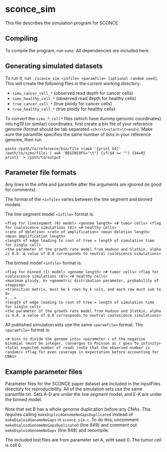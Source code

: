 # sconce_sim
This file describes the simulation program for SCONCE.

## Compiling
To compile the program, run `make`. All dependencies are included here.

## Generating simulated datasets
To run it, run `./sconce_sim <infile> <paramfile> [optional random seed]`. This will create the following files in the current working directory:
- `simu_cancer_cell_*` (observed read depth for cancer cells)
- `simu_healthy_cell_*` (observed read depth for healthy cells)
- `true_cancer_cell_*` (true ploidy for cancer cells)
- `true_healthy_cell_*` (true ploidy for healthy cells)

To convert the `simu_*_cell*` files (which have dummy genomic coordinates) into hg19 (or similar) coordinates, first create a bin file of your reference genome (format should be tab separated `<chr>\t<start>\t<end>`). Make sure the paramfile specifies the same number of bins in your reference genome, then run
```
paste /path/to/reference/bin/file <(awk '{print $4}' /path/to/simu/file) | awk 'BEGIN{OFS="\t"} {if($4 == "") {$4=0} print}' > /path/to/output
```

## Parameter file formats
Any lines in the infile and paramfile after the arguments are ignored (ie good for comments).

The format of the `<infile>` varies between the line segment and binned models.

The line segment model `<infile>` format is:
```
<flag for linesegment (0) model> <genome length> <# tumor cells> <flag for coalescence simulations (0)> <# healthy cells>
<rate of deletion> <rate of amplification> <mean deletion length> <mean amplification length>
<length of edge leading to root of tree = length of simulation time for single cell>
<the parameter of the growth rate model from Hudson and Slatkin, alpha is 0.0. A value of 0.0 corresponds to neutral coalescence simulations>
```

The binned model `<infile>` format is:
```
<flag for binned (1) model> <genome length> <# tumor cells> <flag for coalescence simulations (0)> <# healthy cells>
<maximum ploidy, k> <geometric distribution parameter, probability of stopping>
<transition matrix, must be k rows by k cols, and each row must sum to 0>
<...>
<length of edge leading to root of tree = length of simulation time for single cell>
<the parameter of the growth rate model from Hudson and Slatkin, alpha is 0.0. A value of 0.0 corresponds to neutral coalescence simulations>
```

All published simulation sets use the same `<paramfile>` format. The `<paramfile>` format is:
```
<# bins to divide the genome into> <parameter r of the negative binomial (must be integer, converges to Poisson as r goes to infinity> <total expected number of reads (note that the observed number is random)> <flag for even coverage in expectation before accounting for CNAs>
```

## Example parameter files
Parameter files for the SCONCE paper dataset are included in the inputFiles directory for reproducibility. All of the simulation sets use the same paramfile.txt. Sets A-D are under the line segment model, and E-K are under the binned model.

Note that set B has a whole genome duplication before any CNAs. This requires calling `makeDiploidGenomeNoGapsDuplicated` instead of `makeDiploidGenomeNoGaps` in `sconce_sim.c`. To do this, uncomment `makeDiploidGenomeNoGapsDuplicated` (line 849) and comment out `makeDiploidGenomeNoGaps` (line 848) and recompile.

The included test files are from parameter set A, with seed 0. The tumor cell is cell 0.

